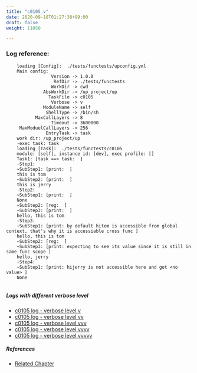 ```yaml
---
title: "c0105_v"
date: 2020-09-18T01:27:38+99:00
draft: false
weight: 11050

---
```


### Log reference: <no value>

```
    loading [Config]:  ./tests/functests/upconfig.yml
    Main config:
                 Version -> 1.0.0
                  RefDir -> ./tests/functests
                 WorkDir -> cwd
              AbsWorkDir -> /up_project/up
                TaskFile -> c0105
                 Verbose -> v
              ModuleName -> self
               ShellType -> /bin/sh
           MaxCallLayers -> 8
                 Timeout -> 3600000
     MaxModuelCallLayers -> 256
               EntryTask -> task
    work dir: /up_project/up
    -exec task: task
    loading [Task]:  ./tests/functests/c0105
    module: [self], instance id: [dev], exec profile: []
    Task1: [task ==> task:  ]
    -Step1:
    ~SubStep1: [print:  ]
    this is tom
    ~SubStep2: [print:  ]
    this is jerry
    -Step2:
    ~SubStep1: [print:  ]
    None
    ~SubStep2: [reg:  ]
    ~SubStep3: [print:  ]
    hello, this is tom
    -Step3:
    ~SubStep1: [print: by default hitom is accessible from global context, that's why it is accessiable cross func ]
    hello, this is tom
    ~SubStep2: [reg:  ]
    ~SubStep3: [print: expecting to see its value since it is still in same func scope ]
    hello, jerry
    -Step4:
    ~SubStep1: [print: hijerry is not accessible here and got <no value> ]
    None
    
```

##### Logs with different verbose level
* [c0105 log - verbose level v](../../logs/c0105_v)
* [c0105 log - verbose level vv](../../logs/c0105_vv)
* [c0105 log - verbose level vvv](../../logs/c0105_vvv)
* [c0105 log - verbose level vvvv](../../logs/c0105_vvvv)
* [c0105 log - verbose level vvvvv](../../logs/c0105_vvvvv)

##### References
* [Related Chapter](../../vars/c0105)
